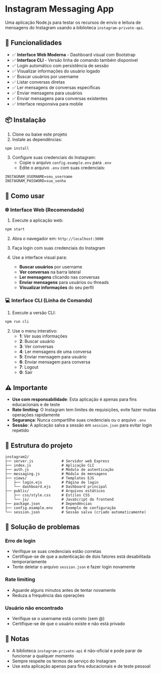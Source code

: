 # Instagram Messaging App

Uma aplicação Node.js para testar os recursos de envio e leitura de mensagens do Instagram usando a biblioteca `instagram-private-api`.

## 🚀 Funcionalidades

- ✅ **Interface Web Moderna** - Dashboard visual com Bootstrap
- ✅ **Interface CLI** - Versão linha de comando também disponível
- ✅ Login automático com persistência de sessão
- ✅ Visualizar informações do usuário logado
- ✅ Buscar usuários por username
- ✅ Listar conversas diretas
- ✅ Ler mensagens de conversas específicas
- ✅ Enviar mensagens para usuários
- ✅ Enviar mensagens para conversas existentes
- ✅ Interface responsiva para mobile

## 📦 Instalação

1. Clone ou baixe este projeto
2. Instale as dependências:
```bash
npm install
```

3. Configure suas credenciais do Instagram:
   - Copie o arquivo `config.example.env` para `.env`
   - Edite o arquivo `.env` com suas credenciais:
```env
INSTAGRAM_USERNAME=seu_username
INSTAGRAM_PASSWORD=sua_senha
```

## 🎯 Como usar

### 🌐 Interface Web (Recomendado)

1. Execute a aplicação web:
```bash
npm start
```

2. Abra o navegador em: `http://localhost:3000`

3. Faça login com suas credenciais do Instagram

4. Use a interface visual para:
   - **Buscar usuários** por username
   - **Ver conversas** na barra lateral
   - **Ler mensagens** clicando nas conversas
   - **Enviar mensagens** para usuários ou threads
   - **Visualizar informações** do seu perfil

### 💻 Interface CLI (Linha de Comando)

1. Execute a versão CLI:
```bash
npm run cli
```

2. Use o menu interativo:
   - **1**: Ver suas informações
   - **2**: Buscar usuário
   - **3**: Ver conversas
   - **4**: Ler mensagens de uma conversa
   - **5**: Enviar mensagem para usuário
   - **6**: Enviar mensagem para conversa
   - **7**: Logout
   - **0**: Sair

## ⚠️ Importante

- **Use com responsabilidade**: Esta aplicação é apenas para fins educacionais e de teste
- **Rate limiting**: O Instagram tem limites de requisições, evite fazer muitas operações rapidamente
- **Segurança**: Nunca compartilhe suas credenciais ou o arquivo `.env`
- **Sessão**: A aplicação salva a sessão em `session.json` para evitar login repetido

## 🔧 Estrutura do projeto

```
instagram2/
├── server.js             # Servidor web Express
├── index.js              # Aplicação CLI
├── auth.js               # Módulo de autenticação
├── messaging.js          # Módulo de mensagens
├── views/                # Templates EJS
│   ├── login.ejs         # Página de login
│   └── dashboard.ejs     # Dashboard principal
├── public/               # Arquivos estáticos
│   ├── css/style.css     # Estilos CSS
│   └── js/               # JavaScript do frontend
├── package.json          # Dependências
├── config.example.env    # Exemplo de configuração
└── session.json          # Sessão salva (criado automaticamente)
```

## 🐛 Solução de problemas

### Erro de login
- Verifique se suas credenciais estão corretas
- Certifique-se de que a autenticação de dois fatores está desabilitada temporariamente
- Tente deletar o arquivo `session.json` e fazer login novamente

### Rate limiting
- Aguarde alguns minutos antes de tentar novamente
- Reduza a frequência das operações

### Usuário não encontrado
- Verifique se o username está correto (sem @)
- Certifique-se de que o usuário existe e não está privado

## 📝 Notas

- A biblioteca `instagram-private-api` é não-oficial e pode parar de funcionar a qualquer momento
- Sempre respeite os termos de serviço do Instagram
- Use esta aplicação apenas para fins educacionais e de teste pessoal
